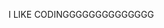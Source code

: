 I LIKE CODINGGGGGGGGGGGGGG

<!---
Alphyyyy/Alphyyyy is a ✨ special ✨ repository because its `README.md` (this file) appears on your GitHub profile.
You can click the Preview link to take a look at your changes.
--->
